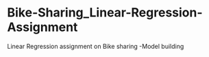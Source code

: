 # Bike-Sharing_Linear-Regression-Assignment
Linear Regression assignment on Bike sharing -Model    building

